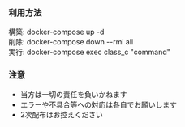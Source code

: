### 利用方法
構築: docker-compose up -d  
削除: docker-compose down --rmi all  
実行: docker-compose exec class_c "command"  

### 注意
- 当方は一切の責任を負いかねます
- エラーや不具合等への対応は各自でお願いします
- 2次配布はお控えください
